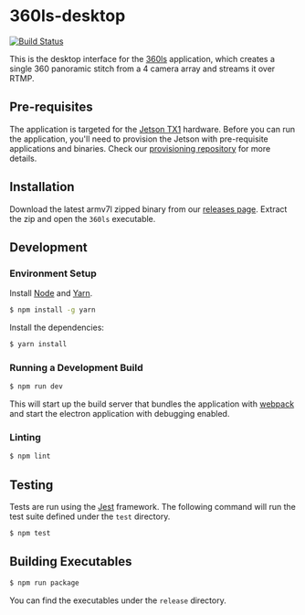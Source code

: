 # 360ls-desktop

[![Build Status](https://travis-ci.org/360ls/desktop.svg?branch=master)](https://travis-ci.org/360ls/desktop)

This is the desktop interface for the [360ls](https://360ls.github.io/360ls/) application, which
creates a single 360 panoramic stitch from a 4 camera array and streams it over RTMP. 

## Pre-requisites

The application is targeted for the [Jetson TX1](http://www.nvidia.com/object/jetson-tx1-module.html) hardware. Before you can run the application, you'll need to provision the Jetson with pre-requisite applications and binaries. Check our [provisioning repository](https://github.com/360ls/provision) for more details.

## Installation

Download the latest armv7l zipped binary from our [releases page](https://github.com/360ls/desktop/releases).
Extract the zip and open the `360ls` executable.

## Development

### Environment Setup

Install [Node](https://nodejs.org/en/) and [Yarn](https://yarnpkg.com/).

```bash
$ npm install -g yarn
```

Install the dependencies:

```bash
$ yarn install
```

### Running a Development Build

```bash
$ npm run dev
```

This will start up the build server that bundles the application
with [webpack](https://webpack.github.io/) and start the electron application with debugging enabled.

### Linting

```bash
$ npm lint
```

## Testing

Tests are run using the [Jest](https://facebook.github.io/jest/) framework.
The following command will run the test suite defined under the `test`
directory.

```bash
$ npm test
```

## Building Executables

```bash
$ npm run package
```

You can find the executables under the `release` directory.

